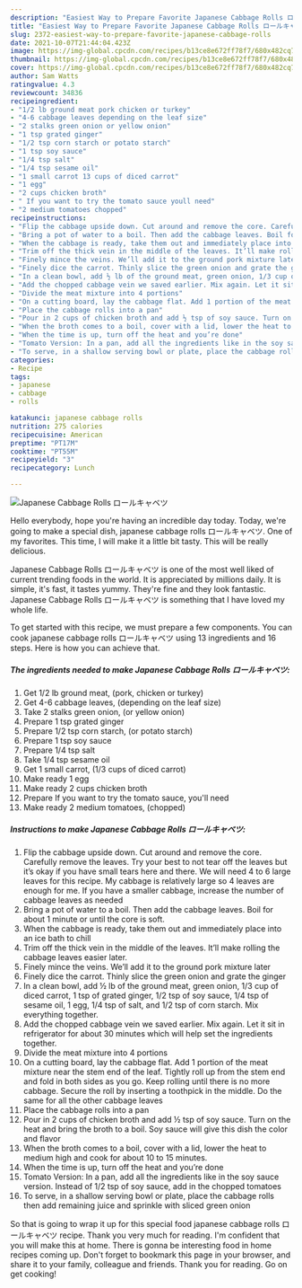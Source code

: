 ```yaml
---
description: "Easiest Way to Prepare Favorite Japanese Cabbage Rolls ロールキャベツ"
title: "Easiest Way to Prepare Favorite Japanese Cabbage Rolls ロールキャベツ"
slug: 2372-easiest-way-to-prepare-favorite-japanese-cabbage-rolls
date: 2021-10-07T21:44:04.423Z
image: https://img-global.cpcdn.com/recipes/b13ce8e672ff78f7/680x482cq70/japanese-cabbage-rolls-ロールキャベツ-recipe-main-photo.jpg
thumbnail: https://img-global.cpcdn.com/recipes/b13ce8e672ff78f7/680x482cq70/japanese-cabbage-rolls-ロールキャベツ-recipe-main-photo.jpg
cover: https://img-global.cpcdn.com/recipes/b13ce8e672ff78f7/680x482cq70/japanese-cabbage-rolls-ロールキャベツ-recipe-main-photo.jpg
author: Sam Watts
ratingvalue: 4.3
reviewcount: 34836
recipeingredient:
- "1/2 lb ground meat pork chicken or turkey"
- "4-6 cabbage leaves depending on the leaf size"
- "2 stalks green onion or yellow onion"
- "1 tsp grated ginger"
- "1/2 tsp corn starch or potato starch"
- "1 tsp soy sauce"
- "1/4 tsp salt"
- "1/4 tsp sesame oil"
- "1 small carrot 13 cups of diced carrot"
- "1 egg"
- "2 cups chicken broth"
- " If you want to try the tomato sauce youll need"
- "2 medium tomatoes chopped"
recipeinstructions:
- "Flip the cabbage upside down. Cut around and remove the core. Carefully remove the leaves. Try your best to not tear off the leaves but it’s okay if you have small tears here and there. We will need 4 to 6 large leaves for this recipe. My cabbage is relatively large so 4 leaves are enough for me. If you have a smaller cabbage, increase the number of cabbage leaves as needed"
- "Bring a pot of water to a boil. Then add the cabbage leaves. Boil for about 1 minute or until the core is soft."
- "When the cabbage is ready, take them out and immediately place into an ice bath to chill"
- "Trim off the thick vein in the middle of the leaves. It’ll make rolling the cabbage leaves easier later."
- "Finely mince the veins. We’ll add it to the ground pork mixture later"
- "Finely dice the carrot. Thinly slice the green onion and grate the ginger"
- "In a clean bowl, add ½ lb of the ground meat, green onion, 1/3 cup of diced carrot, 1 tsp of grated ginger, 1/2 tsp of soy sauce, 1/4 tsp of sesame oil, 1 egg, 1/4 tsp of salt, and 1/2 tsp of corn starch. Mix everything together."
- "Add the chopped cabbage vein we saved earlier. Mix again. Let it sit in refrigerator for about 30 minutes which will help set the ingredients together."
- "Divide the meat mixture into 4 portions"
- "On a cutting board, lay the cabbage flat. Add 1 portion of the meat mixture near the stem end of the leaf. Tightly roll up from the stem end and fold in both sides as you go. Keep rolling until there is no more cabbage. Secure the roll by inserting a toothpick in the middle. Do the same for all the other cabbage leaves"
- "Place the cabbage rolls into a pan"
- "Pour in 2 cups of chicken broth and add ½ tsp of soy sauce. Turn on the heat and bring the broth to a boil. Soy sauce will give this dish the color and flavor"
- "When the broth comes to a boil, cover with a lid, lower the heat to medium high and cook for about 10 to 15 minutes."
- "When the time is up, turn off the heat and you’re done"
- "Tomato Version: In a pan, add all the ingredients like in the soy sauce version. Instead of 1/2 tsp of soy sauce, add in the chopped tomatoes"
- "To serve, in a shallow serving bowl or plate, place the cabbage rolls then add remaining juice and sprinkle with sliced green onion"
categories:
- Recipe
tags:
- japanese
- cabbage
- rolls

katakunci: japanese cabbage rolls 
nutrition: 275 calories
recipecuisine: American
preptime: "PT17M"
cooktime: "PT55M"
recipeyield: "3"
recipecategory: Lunch

---
```



![Japanese Cabbage Rolls ロールキャベツ](https://img-global.cpcdn.com/recipes/b13ce8e672ff78f7/680x482cq70/japanese-cabbage-rolls-ロールキャベツ-recipe-main-photo.jpg)

Hello everybody, hope you're having an incredible day today. Today, we're going to make a special dish, japanese cabbage rolls ロールキャベツ. One of my favorites. This time, I will make it a little bit tasty. This will be really delicious.

Japanese Cabbage Rolls ロールキャベツ is one of the most well liked of current trending foods in the world. It is appreciated by millions daily. It is simple, it's fast, it tastes yummy. They're fine and they look fantastic. Japanese Cabbage Rolls ロールキャベツ is something that I have loved my whole life.




To get started with this recipe, we must prepare a few components. You can cook japanese cabbage rolls ロールキャベツ using 13 ingredients and 16 steps. Here is how you can achieve that.

<!--inarticleads1-->

##### The ingredients needed to make Japanese Cabbage Rolls ロールキャベツ:

1. Get 1/2 lb ground meat, (pork, chicken or turkey)
1. Get 4-6 cabbage leaves, (depending on the leaf size)
1. Take 2 stalks green onion, (or yellow onion)
1. Prepare 1 tsp grated ginger
1. Prepare 1/2 tsp corn starch, (or potato starch)
1. Prepare 1 tsp soy sauce
1. Prepare 1/4 tsp salt
1. Take 1/4 tsp sesame oil
1. Get 1 small carrot, (1/3 cups of diced carrot)
1. Make ready 1 egg
1. Make ready 2 cups chicken broth
1. Prepare  If you want to try the tomato sauce, you&#39;ll need
1. Make ready 2 medium tomatoes, (chopped)




<!--inarticleads2-->

##### Instructions to make Japanese Cabbage Rolls ロールキャベツ:

1. Flip the cabbage upside down. Cut around and remove the core. Carefully remove the leaves. Try your best to not tear off the leaves but it’s okay if you have small tears here and there. We will need 4 to 6 large leaves for this recipe. My cabbage is relatively large so 4 leaves are enough for me. If you have a smaller cabbage, increase the number of cabbage leaves as needed
1. Bring a pot of water to a boil. Then add the cabbage leaves. Boil for about 1 minute or until the core is soft.
1. When the cabbage is ready, take them out and immediately place into an ice bath to chill
1. Trim off the thick vein in the middle of the leaves. It’ll make rolling the cabbage leaves easier later.
1. Finely mince the veins. We’ll add it to the ground pork mixture later
1. Finely dice the carrot. Thinly slice the green onion and grate the ginger
1. In a clean bowl, add ½ lb of the ground meat, green onion, 1/3 cup of diced carrot, 1 tsp of grated ginger, 1/2 tsp of soy sauce, 1/4 tsp of sesame oil, 1 egg, 1/4 tsp of salt, and 1/2 tsp of corn starch. Mix everything together.
1. Add the chopped cabbage vein we saved earlier. Mix again. Let it sit in refrigerator for about 30 minutes which will help set the ingredients together.
1. Divide the meat mixture into 4 portions
1. On a cutting board, lay the cabbage flat. Add 1 portion of the meat mixture near the stem end of the leaf. Tightly roll up from the stem end and fold in both sides as you go. Keep rolling until there is no more cabbage. Secure the roll by inserting a toothpick in the middle. Do the same for all the other cabbage leaves
1. Place the cabbage rolls into a pan
1. Pour in 2 cups of chicken broth and add ½ tsp of soy sauce. Turn on the heat and bring the broth to a boil. Soy sauce will give this dish the color and flavor
1. When the broth comes to a boil, cover with a lid, lower the heat to medium high and cook for about 10 to 15 minutes.
1. When the time is up, turn off the heat and you’re done
1. Tomato Version: In a pan, add all the ingredients like in the soy sauce version. Instead of 1/2 tsp of soy sauce, add in the chopped tomatoes
1. To serve, in a shallow serving bowl or plate, place the cabbage rolls then add remaining juice and sprinkle with sliced green onion




So that is going to wrap it up for this special food japanese cabbage rolls ロールキャベツ recipe. Thank you very much for reading. I'm confident that you will make this at home. There is gonna be interesting food in home recipes coming up. Don't forget to bookmark this page in your browser, and share it to your family, colleague and friends. Thank you for reading. Go on get cooking!
